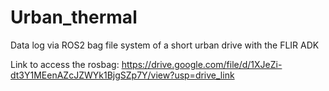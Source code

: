 # Urban_thermal
Data log via ROS2 bag file system of a short urban drive with the FLIR ADK

Link to access the rosbag:
https://drive.google.com/file/d/1XJeZi-dt3Y1MEenAZcJZWYk1BjgSZp7Y/view?usp=drive_link
